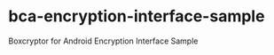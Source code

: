 bca-encryption-interface-sample
===============================

Boxcryptor for Android Encryption Interface Sample
